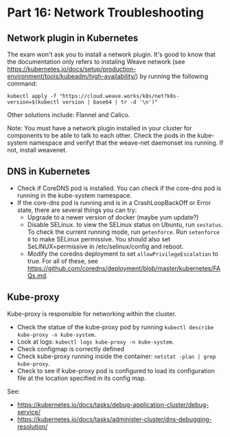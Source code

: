 # Part 16: Network Troubleshooting

## Network plugin in Kubernetes

The exam won't ask you to install a network plugin. It's good to know that the documentation only refers to instaling Weave network (see https://kubernetes.io/docs/setup/production-environment/tools/kubeadm/high-availability/) by running the following command:

```
kubectl apply -f "https://cloud.weave.works/k8s/net?k8s-version=$(kubectl version | base64 | tr -d '\n')"
```

Other solutions include: Flannel and Calico. 

Note: You must have a network plugin installed in your cluster for components to be able to talk to each other. Check the pods in the kube-system namespace and verifyt that the weave-net daemonset ins running. If not, install weavenet. 

## DNS in Kubernetes

- Check if CoreDNS pod is installed. You can check if the core-dns pod is running in the kube-system namespace. 
- If the core-dns pod is running and is in a CrashLoopBackOff or Error state, there are several things you can try:
    - Upgrade to a newer version of docker (maybe yum update?)
    - Disable SELinux. to view the SELinux status on Ubuntu, run `sestatus`. To check the current running mode, run `getenforce`. Run `setenforce 0` to make SELinux permissive. You should also set SeLINUX=permissive in /etc/selinux/config and reboot. 
    - Modify the coredns deployment to set `allowPrivilegeEscalation` to true.
For all of these, see https://github.com/coredns/deployment/blob/master/kubernetes/FAQs.md. 

## Kube-proxy

Kube-proxy is responsible for networking within the cluster. 

- Check the statue of the kube-proxy pod by running `kubectl describe kube-proxy -n kube-system`. 
- Look at logs: `kubectl logs kube-proxy -n kube-system`. 
- Check configmap is correctly defined
- Check kube-proxy running inside the container: `netstat -plan | grep kube-proxy`.
- Check to see if kube-proxy pod is configured to load its configuration file at the location specified in its config map.

See:

- https://kubernetes.io/docs/tasks/debug-application-cluster/debug-service/
- https://kubernetes.io/docs/tasks/administer-cluster/dns-debugging-resolution/